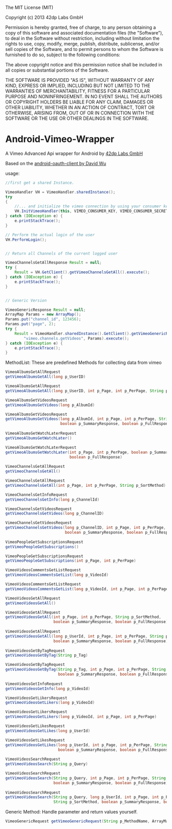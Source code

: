 The MIT License (MIT)

Copyright (c) 2013 42dp Labs GmbH

Permission is hereby granted, free of charge, to any person obtaining a copy
of this software and associated documentation files (the "Software"), to deal
in the Software without restriction, including without limitation the rights
to use, copy, modify, merge, publish, distribute, sublicense, and/or sell
copies of the Software, and to permit persons to whom the Software is
furnished to do so, subject to the following conditions:

The above copyright notice and this permission notice shall be included in
all copies or substantial portions of the Software.

THE SOFTWARE IS PROVIDED "AS IS", WITHOUT WARRANTY OF ANY KIND, EXPRESS OR
IMPLIED, INCLUDING BUT NOT LIMITED TO THE WARRANTIES OF MERCHANTABILITY,
FITNESS FOR A PARTICULAR PURPOSE AND NONINFRINGEMENT. IN NO EVENT SHALL THE
AUTHORS OR COPYRIGHT HOLDERS BE LIABLE FOR ANY CLAIM, DAMAGES OR OTHER
LIABILITY, WHETHER IN AN ACTION OF CONTRACT, TORT OR OTHERWISE, ARISING FROM,
OUT OF OR IN CONNECTION WITH THE SOFTWARE OR THE USE OR OTHER DEALINGS IN
THE SOFTWARE.


Android-Vimeo-Wrapper
=====================

A Vimeo Advanced Api wrapper for Android by [42dp Labs GmbH](http://www.weare42dp.com)

Based on the [android-oauth-client by David Wu](https://github.com/wuman/android-oauth-client)

usage:

```Java
//first get a shared Instance.

VimeoHandler VH = VimeoHandler.sharedInstance();
try
{
    //... and initialize the vimeo connection by using your consumer key and secret you got from vimeo
    VH.InitVimeoHandler(this, VIMEO_CONSUMER_KEY, VIMEO_CONSUMER_SECRET);
} catch (IOException e) {
    e.printStackTrace();
}

// Perform the actual login of the user
VH.PerformLogin();


// Return all Channels of the current logged user

VimeoChannelsGetAllResponse Result = null;
try {
    Result = VH.GetClient().getVimeoChannelsGetAll().execute();
} catch (IOException e) {
    e.printStackTrace();
}


// Generic Version

VimeoGenericResponse Result = null;
ArrayMap Params = new ArrayMap();
Params.put("channel_id", 123456);
Params.put("page", 2);
try {
    Result = VimeoHandler.sharedInstance().GetClient().getVimeoGenericRequest(
        "vimeo.channels.getVideos", Params).execute();
} catch (IOException e) {
    e.printStackTrace();
}

```

MethodList:
These are predefined Methods for collecting data from vimeo

```Java
VimeoAlbumsGetAllRequest
getVimeoAlbumsGetAll(long p_UserID)

VimeoAlbumsGetAllRequest
getVimeoAlbumsGetAll(long p_UserID, int p_Page, int p_PerPage, String p_SortMethod)

VimeoAlbumsGetVideosRequest
getVimeoAlbumsGetVideos(long p_AlbumId)

VimeoAlbumsGetVideosRequest
getVimeoAlbumsGetVideos(long p_AlbumId, int p_Page, int p_PerPage, String p_Password,
                        boolean p_SummaryResponse, boolean p_FullResponse)
                        
VimeoAlbumsGetWatchLaterRequest
getVimeoAlbumsGetWatchLater()

VimeoAlbumsGetWatchLaterRequest
getVimeoAlbumsGetWatchLater(int p_Page, int p_PerPage, boolean p_SummaryResponse,
                            boolean p_FullResponse)
                            
VimeoChannelsGetAllRequest
getVimeoChannelsGetAll()

VimeoChannelsGetAllRequest
getVimeoChannelsGetAll(int p_Page, int p_PerPage, String p_SortMethod)

VimeoChannelsGetInfoRequest
getVimeoChannelsGetInfo(long p_ChannelId)

VimeoChannelsGetVideosRequest
getVimeoChannelsGetVideos(long p_ChannelID)

VimeoChannelsGetVideosRequest
getVimeoChannelsGetVideos(long p_ChannelID, int p_Page, int p_PerPage,
                          boolean p_SummaryResponse, boolean p_FullResponse)
                          
VimeoPeopleGetSubscriptionsRequest
getVimeoPeopleGetSubscriptions()

VimeoPeopleGetSubscriptionsRequest
getVimeoPeopleGetSubscriptions(int p_Page, int p_PerPage)

VimeoVideosCommentsGetListRequest
getVimeoVideosCommentsGetList(long p_VideoId)

VimeoVideosCommentsGetListRequest
getVimeoVideosCommentsGetList(long p_VideoId, int p_Page, int p_PerPage)

VimeoVideosGetAllRequest
getVimeoVideosGetAll()

VimeoVideosGetAllRequest
getVimeoVideosGetAll(int p_Page, int p_PerPage, String p_SortMethod,
                     boolean p_SummaryResponse, boolean p_FullResponse)
                     
VimeoVideosGetAllRequest
getVimeoVideosGetAll(long p_UserId, int p_Page, int p_PerPage, String p_SortMethod,
                     boolean p_SummaryResponse, boolean p_FullResponse)
                     
VimeoVideosGetByTagRequest
getVimeoVideosGetByTag(String p_Tag)

VimeoVideosGetByTagRequest
getVimeoVideosGetByTag(String p_Tag, int p_Page, int p_PerPage, String p_SortMethod,
                       boolean p_SummaryResponse, boolean p_FullResponse)
                       
VimeoVideosGetInfoRequest
getVimeoVideosGetInfo(long p_VideoId)

VimeoVideosGetLikersRequest
getVimeoVideosGetLikers(long p_VideoId)

VimeoVideosGetLikersRequest
getVimeoVideosGetLikers(long p_VideoId, int p_Page, int p_PerPage)

VimeoVideosGetLikesRequest
getVimeoVideosGetLikes(long p_UserId)

VimeoVideosGetLikesRequest
getVimeoVideosGetLikes(long p_UserId, int p_Page, int p_PerPage, String p_SortMethod,
                       boolean p_SummaryResponse, boolean p_FullResponse)
                       
VimeoVideosSearchRequest
getVimeoVideosSearch(String p_Query)

VimeoVideosSearchRequest
getVimeoVideosSearch(String p_Query, int p_Page, int p_PerPage, String p_SortMethod,
                     boolean p_SummaryResponse, boolean p_FullResponse)
                     
VimeoVideosSearchRequest
getVimeoVideosSearch(String p_Query, long p_UserId, int p_Page, int p_PerPage,
                     String p_SortMethod, boolean p_SummaryResponse, boolean p_FullResponse)
```

Generic Method:
Handle parameter and return values yourself.

```Java
VimeoGenericRequest getVimeoGenericRequest(String p_MethodName, ArrayMap p_Parameter)
```
